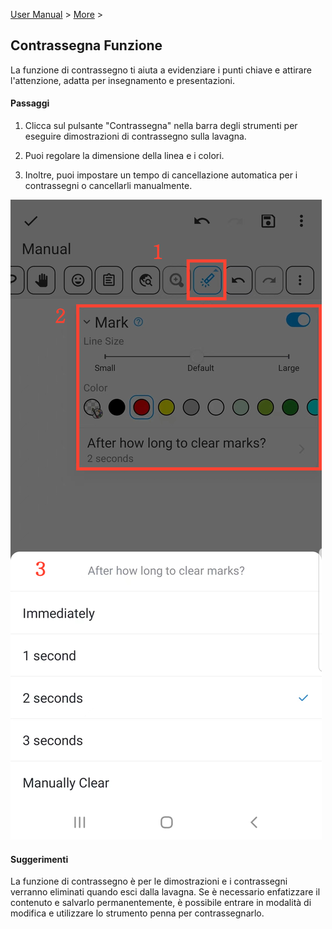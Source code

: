 [User Manual](/dragonnest/drawnote/manual/it) > [More](/dragonnest/drawnote/manual/it/more) >

Contrassegna Funzione
---
La funzione di contrassegno ti aiuta a evidenziare i punti chiave e attirare l'attenzione, adatta per insegnamento e presentazioni.

#### Passaggi

1. Clicca sul pulsante "Contrassegna" nella barra degli strumenti per eseguire dimostrazioni di contrassegno sulla lavagna.

2. Puoi regolare la dimensione della linea e i colori.

3. Inoltre, puoi impostare un tempo di cancellazione automatica per i contrassegni o cancellarli manualmente.

![Contrassegna Funzione](imgs/marking_function1.png)

#### Suggerimenti
La funzione di contrassegno è per le dimostrazioni e i contrassegni verranno eliminati quando esci dalla lavagna. Se è necessario enfatizzare il contenuto e salvarlo permanentemente, è possibile entrare in modalità di modifica e utilizzare lo strumento penna per contrassegnarlo.